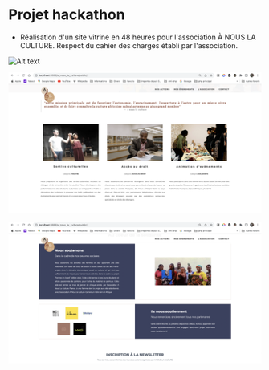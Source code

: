 # Projet hackathon

- Réalisation d'un site vitrine en 48 heures pour l'association À NOUS LA CULTURE. Respect du cahier des charges établi par l'association.


![Alt text](/public/assets/img/preview1.png)

![Alt text](/public/assets/img/preview2.png)

![Alt text](/public/assets/img/preview3.png)
